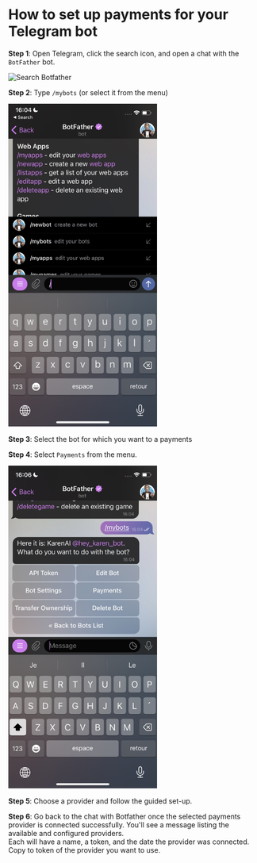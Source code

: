 # How to set up payments for your Telegram bot

**Step 1**: Open Telegram, click the search icon, and open a chat with the `BotFather` bot.

<img src="/docs/img/search-botfather.png" alt="Search Botfather" width="300"> 

**Step 2**: Type `/mybots` (or select it from the menu)

<img src="/docs/img/mybots.jpeg" alt="New Bot" width="300"> 

**Step 3**: Select the bot for which you want to a payments

**Step 4**: Select `Payments` from the menu.

<img src="/docs/img/payments.jpeg" alt="Bot Name" width="300"> 

**Step 5**: Choose a provider and follow the guided set-up.

**Step 6**: Go back to the chat with Botfather once the selected payments provider is connected successfully.
You'll see a message listing the available and configured providers.  
Each will have a name, a token, and the date the provider was connected.
Copy to token of the provider you want to use.
